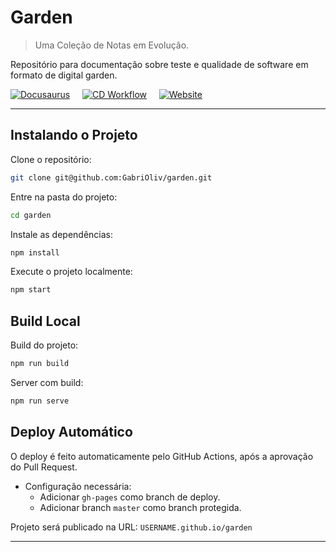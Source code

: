# Garden

> Uma Coleção de Notas em Evolução.

Repositório para documentação sobre teste e qualidade de software em formato de digital garden.

[![Docusaurus](https://img.shields.io/badge/Docusaurus-3.5.2-blue?logo=docusaurus&style=for-the-badge)](https://docusaurus.io/)
&nbsp;&nbsp;&nbsp;
[![CD Workflow](https://img.shields.io/github/actions/workflow/status/gabrioliv/garden/deploy.yml?style=for-the-badge&logo=github)](https://github.com/GabriOliv/garden/actions)
&nbsp;&nbsp;&nbsp;
[![Website](https://img.shields.io/website?url=https%3A%2F%2Fgabrioliv.github.io%2Fgarden&style=for-the-badge&color=1b73ff)](https://gabrioliv.github.io/garden/)

---

## Instalando o Projeto

Clone o repositório:

```bash
git clone git@github.com:GabriOliv/garden.git
```

Entre na pasta do projeto:

```bash
cd garden
```

Instale as dependências:

```bash
npm install
```

Execute o projeto localmente:

```bash
npm start
```

## Build Local

Build do projeto:

```bash
npm run build
```

Server com build:

```bash
npm run serve
```

## Deploy Automático

O deploy é feito automaticamente pelo GitHub Actions, após a aprovação do Pull Request.

- Configuração necessária:
	- Adicionar `gh-pages` como branch de deploy.
	- Adicionar branch `master` como branch protegida.

Projeto será publicado na URL: `USERNAME.github.io/garden`

---

